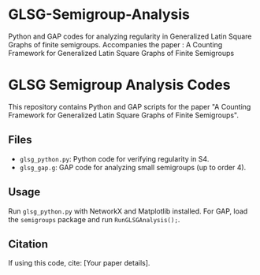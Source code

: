 # GLSG-Semigroup-Analysis
Python and GAP codes for analyzing regularity in Generalized Latin Square Graphs of finite semigroups. Accompanies the paper : A Counting Framework for Generalized Latin Square Graphs of Finite Semigroups
# GLSG Semigroup Analysis Codes

This repository contains Python and GAP scripts for the paper "A Counting Framework for Generalized Latin Square Graphs of Finite Semigroups".

## Files
- `glsg_python.py`: Python code for verifying regularity in S4.
- `glsg_gap.g`: GAP code for analyzing small semigroups (up to order 4).

## Usage
Run `glsg_python.py` with NetworkX and Matplotlib installed.
For GAP, load the `semigroups` package and run `RunGLSGAnalysis();`.

## Citation
If using this code, cite: [Your paper details].
